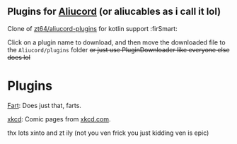 ## Plugins for [Aliucord](https://github.com/Aliucord) (or aliucables as i call it lol)

Clone of [zt64/aliucord-plugins](https://github.com/zt64/aliucord-plugins) for kotlin support :firSmart:

Click on a plugin name to download, and then move the downloaded file to the `Aliucord/plugins` folder
~~or just use PluginDownloader like everyone else does lol~~

# Plugins

[Fart](https://github.com/ItzOnlyAnimal/aliucable/raw/builds/Fart.zip): Does just that, farts.

[xkcd](https://github.com/ItzOnlyAnimal/aliucable/raw/builds/xkcd.zip): Comic pages from [xkcd.com](https://xkcd.com).

thx lots xinto and zt ily (not you ven frick you just kidding ven is epic)